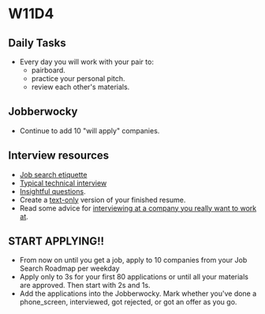 # W11D4

## Daily Tasks
* Every day you will work with your pair to:
  * pairboard.
  * practice your personal pitch.
  * review each other's materials.

## Jobberwocky
* Continue to add 10 "will apply" companies.

## Interview resources
* [Job search etiquette][job-search-etiquette]
* [Typical technical interview][typical-interview]
* [Insightful questions][good-questions].
* Create a [text-only][text-only] version of your finished resume.
* Read some advice for [interviewing at a company you really want to work at][hackreactor-article].

## START APPLYING!!
  * From now on until you get a job, apply to 10 companies from your Job Search Roadmap per weekday
  * Apply only to 3s for your first 80 applications or until all your materials are approved. Then start with 2s and 1s.
  * Add the applications into the Jobberwocky. Mark whether you've done a phone_screen, interviewed, got rejected, or got an offer as you go.

[job-search-etiquette]: ../self-presentation/job_search_etiquette.md
[typical-interview]: ../interview-prep/typical_interview.md
[good-questions]: ../self-presentation/good_questions.md
[text-only]: ../self-presentation/text-resume.md
[hackreactor-article]: http://venturebeat.com/2013/08/28/the-developers-guide-to-interviewing/?utm_source=feedburner&utm_medium=feed&utm_campaign=Feed%3A+Venturebeat+(VentureBeat)


